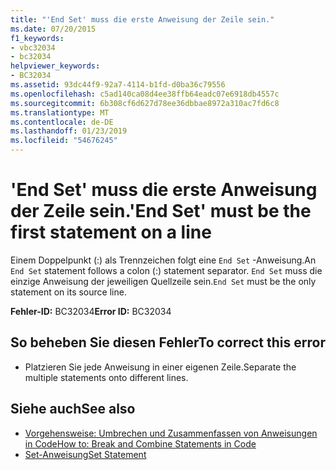 ```yaml
---
title: "'End Set' muss die erste Anweisung der Zeile sein."
ms.date: 07/20/2015
f1_keywords:
- vbc32034
- bc32034
helpviewer_keywords:
- BC32034
ms.assetid: 93dc44f9-92a7-4114-b1fd-d0ba36c79556
ms.openlocfilehash: c5ad140ca08d4ee38ffb64eadc07e6918db4557c
ms.sourcegitcommit: 6b308cf6d627d78ee36dbbae8972a310ac7fd6c8
ms.translationtype: MT
ms.contentlocale: de-DE
ms.lasthandoff: 01/23/2019
ms.locfileid: "54676245"
---
```

# <a name="end-set-must-be-the-first-statement-on-a-line"></a><span data-ttu-id="b6a8e-102">'End Set' muss die erste Anweisung der Zeile sein.</span><span class="sxs-lookup"><span data-stu-id="b6a8e-102">'End Set' must be the first statement on a line</span></span>
<span data-ttu-id="b6a8e-103">Einem Doppelpunkt (:) als Trennzeichen folgt eine `End Set` -Anweisung.</span><span class="sxs-lookup"><span data-stu-id="b6a8e-103">An `End Set` statement follows a colon (:) statement separator.</span></span> <span data-ttu-id="b6a8e-104">`End Set` muss die einzige Anweisung der jeweiligen Quellzeile sein.</span><span class="sxs-lookup"><span data-stu-id="b6a8e-104">`End Set` must be the only statement on its source line.</span></span>  
  
 <span data-ttu-id="b6a8e-105">**Fehler-ID:** BC32034</span><span class="sxs-lookup"><span data-stu-id="b6a8e-105">**Error ID:** BC32034</span></span>  
  
## <a name="to-correct-this-error"></a><span data-ttu-id="b6a8e-106">So beheben Sie diesen Fehler</span><span class="sxs-lookup"><span data-stu-id="b6a8e-106">To correct this error</span></span>  
  
-   <span data-ttu-id="b6a8e-107">Platzieren Sie jede Anweisung in einer eigenen Zeile.</span><span class="sxs-lookup"><span data-stu-id="b6a8e-107">Separate the multiple statements onto different lines.</span></span>  
  
## <a name="see-also"></a><span data-ttu-id="b6a8e-108">Siehe auch</span><span class="sxs-lookup"><span data-stu-id="b6a8e-108">See also</span></span>
- [<span data-ttu-id="b6a8e-109">Vorgehensweise: Umbrechen und Zusammenfassen von Anweisungen in Code</span><span class="sxs-lookup"><span data-stu-id="b6a8e-109">How to: Break and Combine Statements in Code</span></span>](../../visual-basic/programming-guide/program-structure/how-to-break-and-combine-statements-in-code.md)
- [<span data-ttu-id="b6a8e-110">Set-Anweisung</span><span class="sxs-lookup"><span data-stu-id="b6a8e-110">Set Statement</span></span>](../../visual-basic/language-reference/statements/set-statement.md)

